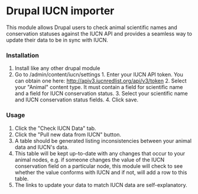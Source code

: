 Drupal IUCN importer
====================================

This module allows Drupal users to check animal scientific names and conservation statuses 
against the IUCN API and provides a seamless way to update their data to 
be in sync with IUCN.



### Installation
  1. Install like any other drupal module
  2. Go to /admin/content/iucn/settings
    1. Enter your IUCN API token. You can obtain one here: http://apiv3.iucnredlist.org/api/v3/token
    2. Select your "Animal" content type. It must contain a field for scientific name and a field for IUCN conservation status.
    3. Select your scientific name and IUCN conservation status fields.
    4. Click save.
    
### Usage
  1. Click the "Check IUCN Data" tab.
  2. Click the "Pull new data from IUCN" button.
  3. A table should be generated listing inconsistencies between your animal data and IUCN's data.
  4. This table will be kept up-to-date with any changes that occur to your animal nodes, e.g. if someone changes the value of the IUCN conservation field on a particular node, this module will check to see whether the value conforms with IUCN and if not, will add a row to this table.
  5. The links to update your data to match IUCN data are self-explanatory.

